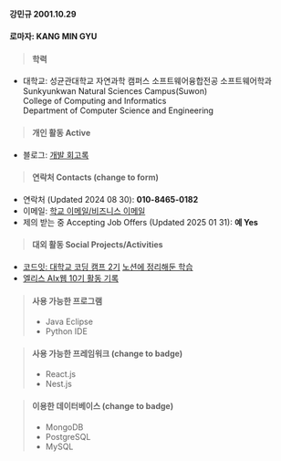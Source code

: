 #### 강민규 2001.10.29
#### 로마자: KANG MIN GYU

>#### 학력
- 대학교: 성균관대학교 자연과학 캠퍼스 소프트웨어융합전공 소프트웨어학과 </br>
  Sunkyunkwan Natural Sciences Campus(Suwon) </br>
  College of Computing and Informatics </br>
  Department of Computer Science and Engineering 

>#### 개인 활동 Active
- 블로그: [개발 회고록](https://velog.io/@min0gyu0kang/posts)

>#### 연락처 Contacts (change to form)
- 연락처 (Updated 2024 08 30): __010-8465-0182__ </br>
- 이메일: [학교 이메일/비즈니스 이메일](mailto:myname@g.skku.edu) </br>
- 제의 받는 중 Accepting Job Offers (Updated 2025 01 31): __예 Yes__

>#### 대외 활동 Social Projects/Activities 
- [코드잇: 대학교 코딩 캠프 2기](https://cafe.naver.com/studentcodingcamp) [노션에 정리해둔 학습](https://locrian-jumpsuit-ec0.notion.site/46a7f20b565b4153adcab4c84598b7eb) </br>
- [엘리스 AIx웹 10기 활동 기록](https://locrian-jumpsuit-ec0.notion.site/b0e05e55fb4c46759cee4265a26c94e3)

>#### 사용 가능한 프로그램
>- Java Eclipse
>- Python IDE

>#### 사용 가능한 프레임워크 (change to badge)
>- React.js
>- Nest.js

>#### 이용한 데이터베이스 (change to badge)
>- MongoDB
>- PostgreSQL
>- MySQL
